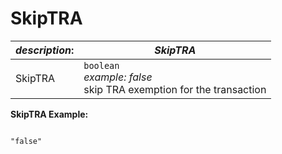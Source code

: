 
# SkipTRA

| *description*: | *SkipTRA*|
|----|----|
| SkipTRA |    ``` boolean ```  <br/>  *example: false* <br/> skip TRA exemption for the transaction|

**SkipTRA Example:**

```{r}

"false"
```  





